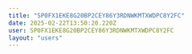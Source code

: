 ```yaml
---
title: "SP0FX1EKE8G20BP2CEY86Y3RDNWKMTXWDPC8Y2FC"
date: 2025-02-22T13:50:20.220Z
user: SP0FX1EKE8G20BP2CEY86Y3RDNWKMTXWDPC8Y2FC
layout: "users"
---
```

    